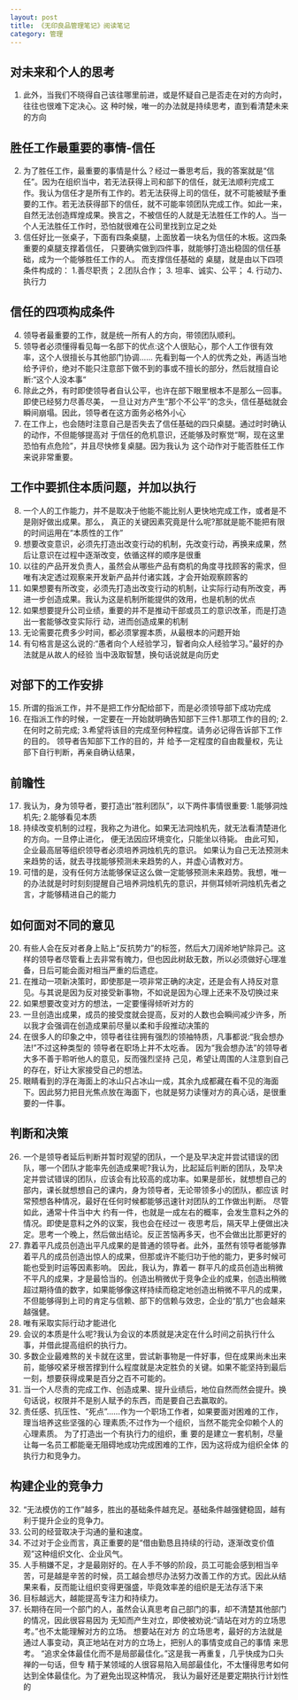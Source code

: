 ```yaml
---
layout: post
title: 《无印良品管理笔记》阅读笔记
category: 管理
---
```


## 对未来和个人的思考
1. 此外，当我们不晓得自己该往哪里前进，或是怀疑自己是否走在对的方向时，往往也很难下定决心。这
种时候，唯一的办法就是持续思考，直到看清楚未来的方向

## 胜任工作最重要的事情-信任

2. 为了胜任工作，最重要的事情是什么？经过一番思考后，我的答案就是“信任”。因为在组织当中，若无法获得上司和部下的信任，就无法顺利完成工作。我认为信任才是所有工作的。若无法获得上司的信任，就不可能被赋予重要的工作。若无法获得部下的信任，就不可能率领团队完成工作。如此一来，自然无法创造辉煌成果。换言之，不被信任的人就是无法胜任工作的人。当一个人无法胜任工作时，恐怕就很难在公司里找到立足之处
3. 信任好比一张桌子，下面有四条桌腿，上面放着一块名为信任的木板。这四条重要的桌腿支撑着信任，
只要确实做到四件事，就能够打造出稳固的信任基础，成为一个能够胜任工作的人。 而支撑信任基础的
桌腿，就是由以下四项条件构成的： 1.善尽职责； 2.团队合作； 3. 坦率、诚实、公平； 4. 行动力、执行力

## 信任的四项构成条件
4. 领导者最重要的工作，就是统一所有人的方向，带领团队顺利。
5. 领导者必须懂得看见每一名部下的优点:这个人很贴心，那个人工作很有效 率，这个人很擅长与其他部门协调...... 先看到每一个人的优秀之处，再适当地给予评价，绝对不能只注意部下做不到的事或不擅长的部分，然后就擅自论断:“这个人没本事“
6. 除此之外，有时即使领导者自认公平，也许在部下眼里根本不是那么一回事。即使已经努力尽善尽美，
 一旦让对方产生“那个不公平”的念头，信任基础就会瞬间崩塌。因此，领导者在这方面务必格外小心
7. 在工作上，也会随时注意自己是否失去了信任基础的四只桌腿。通过时时确认的动作，不但能够提高对
 于信任的危机意识，还能够及时察觉“啊，现在这里恐怕有点危险”，并且尽快修复桌腿。因为我认为
 这个动作对于能否胜任工作来说非常重要。
 
## 工作中要抓住本质问题，并加以执行
8. 一个人的工作能力，并不是取决于他能不能比别人更快地完成工作，或者是不是刚好做出成果。那么，
 真正的关键因素究竟是什么呢?那就是能不能把有限的时间运用在“本质性的工作”
9. 想要改变意识，必须先打造出改变行动的机制，先改变行动，再换来成果，然后让意识在过程中逐渐改变，依循这样的顺序是很重
10. 以往的产品开发负责人，虽然会从哪些产品有商机的角度寻找顾客的需求，但唯有决定透过观察来开发新产品并付诸实践，才会开始观察顾客的
11. 如果想要有所改变，必须先打造出改变行动的机制，让实际行动有所改变，再进一步创造成果。我认为这是机制所能提供的效用，也是机制的优点
12. 如果想要提升公司业绩，重要的并不是推动干部或员工的意识改革，而是打造出一套能够改变实际行
 动，进而创造成果的机制
13. 无论需要花费多少时间，都必须掌握本质，从最根本的问题开始
14. 有句格言是这么说的:“愚者向个人经验学习，智者向众人经验学习。”最好的办法就是从故人的经验
 当中汲取智慧，换句话说就是向历史

## 对部下的工作安排 
15. 所谓的指派工作，并不是把工作分配给部下，而是必须领导部下成功完成
16. 在指派工作的时候，一定要在一开始就明确告知部下三件1.那项工作的目的; 2.在何时之前完成; 3.希望将该目的完成至何种程度。请务必记得告诉部下工作的目的。 领导者告知部下工作的目的，并 给予一定程度的自由裁量权，先让部下自行判断，再亲自确认结果，

## 前瞻性
17. 我认为，身为领导者，要打造出“胜利团队”，以下两件事情很重要: 1.能够洞烛机先; 2.能够看见本质
18. 持续改变机制的过程，我称之为进化。如果无法洞烛机先，就无法看清楚进化的方向。一旦停止进化， 便无法因应环境变化，只能坐以待毙。 由此可知，企业最高层等组织领导者必须培养洞烛机先的意识。 如果认为自己无法预测未来趋势的话，就去寻找能够预测未来趋势的人，并虚心请教对方。
19. 可惜的是，没有任何方法能够保证这么做一定能够预测未来趋势。我想，唯一的办法就是时时刻刻提醒自己培养洞烛机先的意识，并侧耳倾听洞烛机先者之言，才能够精进自己的能力

## 如何面对不同的意见
20. 有些人会在反对者身上贴上“反抗势力”的标签，然后大刀阔斧地铲除异己。这样的领导者尽管看上去非常有魄力，但也因此树敌无数，所以必须做好心理准备，日后可能会面对相当严重的后遗症。
21. 在推动一项新决策时，即使那是一项非常正确的决定，还是会有人持反对意见。与其说是因为反对接受新事物，不如说是因为心理上还来不及切换过来
22. 如果想要改变对方的想法，一定要懂得倾听对方的
23. 一旦创造出成果，成员的接受度就会提高，反对的人数也会瞬间减少许多，所以我才会强调在创造成果前尽量以柔和手段推动决策的
24. 在很多人的印象之中，领导者往往拥有强烈的领袖特质，凡事都说:“我会想办法!”不过这种类型的 领导者在职场上并不太吃香。 因为“我会想办法”的领导者大多不善于聆听他人的意见，反而强烈坚持 己见，希望让周围的人注意到自己的存在，好让大家接受自己的想法。
25. 眼睛看到的浮在海面上的冰山只占冰山一成，其余九成都藏在看不见的海面下。因此努力把目光焦点放在海面下，也就是努力读懂对方的真心话，是很重要的一件事。

## 判断和决策
26. 一个是领导者延后判断并暂时观望的团队，一个是及早决定并尝试错误的团队，哪一个团队才能率先创造成果呢?我认为，比起延后判断的团队，及早决定并尝试错误的团队，应该会有比较高的成功率。如果是部长，就想想自己的部内，课长就想想自己的课内，身为领导者，无论带领多小的团队，都应该 时常预想各种情况，最好在任何时候都能够迅速针对团队的工作做出判断。 尽管如此，通常十件当中大 约有一件，也就是一成左右的概率，会发生意料之外的情况。即使是意料之外的议案，我也会在经过一 夜思考后，隔天早上便做出决定。思考一个晚上，然后做出结论。反正苦恼再多天，也不会做出比那更好的
26. 靠着平凡成员创造出平凡成果的是普通的领导者。此外，虽然有领导者能够靠着平凡的成员创造出惊人的成果，但那或许不能归功于他的能力，更多时候可能也受到时运等因素影响。 因此，我认为，靠着一 群平凡的成员创造出稍微不平凡的成果，才是最恰当的。创造出稍微优于竞争企业的成果，创造出稍微超过期待值的数字，如果能够像这样持续而稳定地创造出稍微不平凡的成果，不但能够得到上司的肯定与信赖、部下的信赖与效忠，企业的“肌力”也会越来越强健。
27. 唯有采取实际行动才能进化
28. 会议的本质是什么呢?我认为会议的本质就是决定在什么时间之前执行什么事，并借此提高组织的执行力。
29. 多数企业最难熬的关卡就在这里，尝试新事物是一件好事，但在成果尚未出来前，能够咬紧牙根苦撑到什么程度就是决定胜负的关键。如果不能坚持到最后一刻，想要获得成果是百分之百不可能的。
30.  当一个人尽责的完成工作、创造成果、提升业绩后，地位自然而然会提升。换句话说，权限并不是别人赋予的东西，而是要自己去赢取的。
31. 责任感、抗压性、“死点”......作为一个职场工作者，如果要面对困难的工作，理当培养这些坚强的心 理素质;不过作为一个组织，当然不能完全仰赖个人的心理素质。 为了打造出一个有执行力的组织，重 要的是建立一套机制，尽量让每一名员工都能毫无阻碍地成功完成困难的工作，因为这将成为组织全体 的执行力和竞争力。

## 构建企业的竞争力
32. “无法模仿的工作”越多，胜出的基础条件越充足。基础条件越强健稳固，越有利于提升企业的竞争力。
33. 公司的经营取决于沟通的量和速度。
34. 不过对于企业而言，真正重要的是“借由勤恳且持续的行动，逐渐改变价值观”这种组织文化、企业风气。
35. 人手稍嫌不足，才是最刚好的。在人手不够的阶段，员工可能会感到相当辛苦，可是越是辛苦的时候，员工越会想尽办法努力改善工作的方式。因此从结果来看，反而能让组织变得更强盛，毕竟效率差的组织是无法存活下来                 
36. 目标越远大，越能提高专注力和持续力。
37. 长期待在同一个部门的人，虽然会认真思考自己部门的事，却不清楚其他部门的情况，因此很容易因为 无知而产生对立，即使被劝说:“请站在对方的立场思考。”也不太能理解对方的立场。 想要站在对方 的立场思考，最好的方法就是通过人事变动，真正地站在对方的立场上，把别人的事情变成自己的事情 来思考。 “追求全体最佳化而不是局部最佳化。”这是我一再重复，几乎快成为口头禅的一句话，但专 精于某领域的人很容易陷入局部最佳化，不太懂得思考如何达到全体最佳化。为了避免出现这种情况， 我认为最好还是要定期执行计划性的






 
 